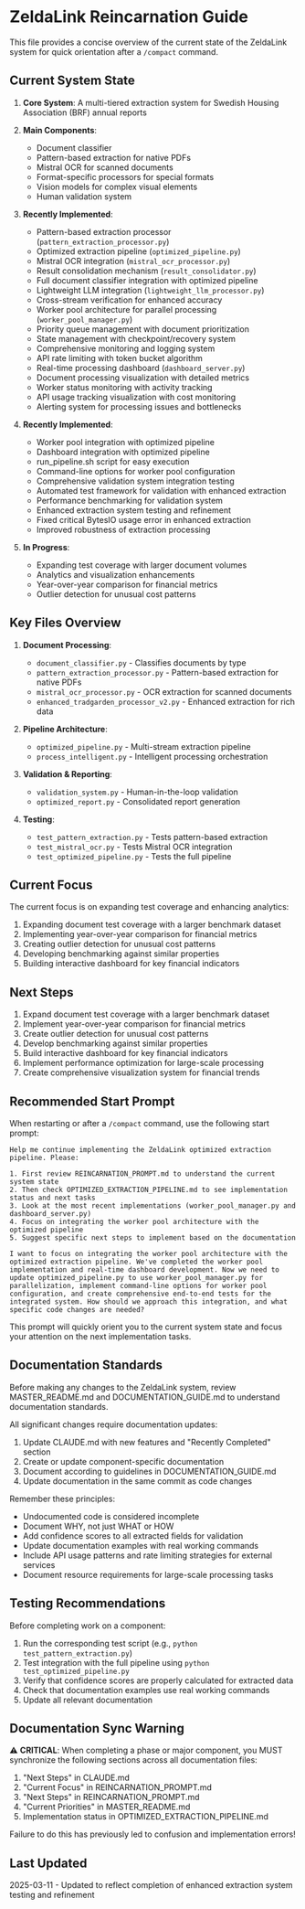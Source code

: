 # ZeldaLink Reincarnation Guide

This file provides a concise overview of the current state of the ZeldaLink system for quick orientation after a `/compact` command.

## Current System State

1. **Core System**: A multi-tiered extraction system for Swedish Housing Association (BRF) annual reports
2. **Main Components**:
   - Document classifier
   - Pattern-based extraction for native PDFs
   - Mistral OCR for scanned documents
   - Format-specific processors for special formats
   - Vision models for complex visual elements
   - Human validation system

3. **Recently Implemented**:
   - Pattern-based extraction processor (`pattern_extraction_processor.py`)
   - Optimized extraction pipeline (`optimized_pipeline.py`)
   - Mistral OCR integration (`mistral_ocr_processor.py`)
   - Result consolidation mechanism (`result_consolidator.py`)
   - Full document classifier integration with optimized pipeline
   - Lightweight LLM integration (`lightweight_llm_processor.py`)
   - Cross-stream verification for enhanced accuracy
   - Worker pool architecture for parallel processing (`worker_pool_manager.py`)
   - Priority queue management with document prioritization
   - State management with checkpoint/recovery system
   - Comprehensive monitoring and logging system
   - API rate limiting with token bucket algorithm
   - Real-time processing dashboard (`dashboard_server.py`)
   - Document processing visualization with detailed metrics
   - Worker status monitoring with activity tracking
   - API usage tracking visualization with cost monitoring
   - Alerting system for processing issues and bottlenecks

4. **Recently Implemented**:
   - Worker pool integration with optimized pipeline
   - Dashboard integration with optimized pipeline 
   - run_pipeline.sh script for easy execution
   - Command-line options for worker pool configuration
   - Comprehensive validation system integration testing
   - Automated test framework for validation with enhanced extraction
   - Performance benchmarking for validation system
   - Enhanced extraction system testing and refinement
   - Fixed critical BytesIO usage error in enhanced extraction
   - Improved robustness of extraction processing
   
5. **In Progress**:
   - Expanding test coverage with larger document volumes
   - Analytics and visualization enhancements
   - Year-over-year comparison for financial metrics
   - Outlier detection for unusual cost patterns

## Key Files Overview

1. **Document Processing**:
   - `document_classifier.py` - Classifies documents by type
   - `pattern_extraction_processor.py` - Pattern-based extraction for native PDFs
   - `mistral_ocr_processor.py` - OCR extraction for scanned documents
   - `enhanced_tradgarden_processor_v2.py` - Enhanced extraction for rich data

2. **Pipeline Architecture**:
   - `optimized_pipeline.py` - Multi-stream extraction pipeline
   - `process_intelligent.py` - Intelligent processing orchestration

3. **Validation & Reporting**:
   - `validation_system.py` - Human-in-the-loop validation
   - `optimized_report.py` - Consolidated report generation

4. **Testing**:
   - `test_pattern_extraction.py` - Tests pattern-based extraction
   - `test_mistral_ocr.py` - Tests Mistral OCR integration
   - `test_optimized_pipeline.py` - Tests the full pipeline

## Current Focus

The current focus is on expanding test coverage and enhancing analytics:
1. Expanding document test coverage with a larger benchmark dataset
2. Implementing year-over-year comparison for financial metrics
3. Creating outlier detection for unusual cost patterns
4. Developing benchmarking against similar properties
5. Building interactive dashboard for key financial indicators

## Next Steps

1. Expand document test coverage with a larger benchmark dataset
2. Implement year-over-year comparison for financial metrics
3. Create outlier detection for unusual cost patterns
4. Develop benchmarking against similar properties
5. Build interactive dashboard for key financial indicators
6. Implement performance optimization for large-scale processing
7. Create comprehensive visualization system for financial trends

## Recommended Start Prompt

When restarting or after a `/compact` command, use the following start prompt:

```
Help me continue implementing the ZeldaLink optimized extraction pipeline. Please:

1. First review REINCARNATION_PROMPT.md to understand the current system state
2. Then check OPTIMIZED_EXTRACTION_PIPELINE.md to see implementation status and next tasks
3. Look at the most recent implementations (worker_pool_manager.py and dashboard_server.py)
4. Focus on integrating the worker pool architecture with the optimized pipeline
5. Suggest specific next steps to implement based on the documentation

I want to focus on integrating the worker pool architecture with the optimized extraction pipeline. We've completed the worker pool implementation and real-time dashboard development. Now we need to update optimized_pipeline.py to use worker_pool_manager.py for parallelization, implement command-line options for worker pool configuration, and create comprehensive end-to-end tests for the integrated system. How should we approach this integration, and what specific code changes are needed?
```

This prompt will quickly orient you to the current system state and focus your attention on the next implementation tasks.

## Documentation Standards

Before making any changes to the ZeldaLink system, review MASTER_README.md and DOCUMENTATION_GUIDE.md to understand documentation standards.

All significant changes require documentation updates:
1. Update CLAUDE.md with new features and "Recently Completed" section
2. Create or update component-specific documentation
3. Document according to guidelines in DOCUMENTATION_GUIDE.md
4. Update documentation in the same commit as code changes

Remember these principles:
- Undocumented code is considered incomplete
- Document WHY, not just WHAT or HOW
- Add confidence scores to all extracted fields for validation
- Update documentation examples with real working commands
- Include API usage patterns and rate limiting strategies for external services
- Document resource requirements for large-scale processing tasks

## Testing Recommendations

Before completing work on a component:
1. Run the corresponding test script (e.g., `python test_pattern_extraction.py`)
2. Test integration with the full pipeline using `python test_optimized_pipeline.py`
3. Verify that confidence scores are properly calculated for extracted data
4. Check that documentation examples use real working commands
5. Update all relevant documentation

## Documentation Sync Warning

⚠️ **CRITICAL**: When completing a phase or major component, you MUST synchronize the following sections across all documentation files:
1. "Next Steps" in CLAUDE.md
2. "Current Focus" in REINCARNATION_PROMPT.md
3. "Next Steps" in REINCARNATION_PROMPT.md
4. "Current Priorities" in MASTER_README.md
5. Implementation status in OPTIMIZED_EXTRACTION_PIPELINE.md

Failure to do this has previously led to confusion and implementation errors!

## Last Updated

2025-03-11 - Updated to reflect completion of enhanced extraction system testing and refinement